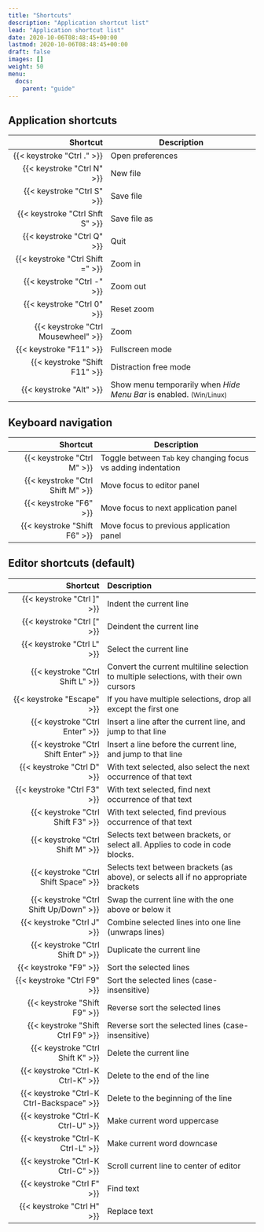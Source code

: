 ```yaml
---
title: "Shortcuts"
description: "Application shortcut list"
lead: "Application shortcut list"
date: 2020-10-06T08:48:45+00:00
lastmod: 2020-10-06T08:48:45+00:00
draft: false
images: []
weight: 50
menu: 
  docs:
    parent: "guide"
---
```


## Application shortcuts

<div class="table">

Shortcut | Description
---: | ---
{{< keystroke "Ctrl ." >}} | Open preferences
{{< keystroke "Ctrl N" >}}  | New file
{{< keystroke "Ctrl S" >}} | Save file
{{< keystroke "Ctrl Shft S" >}} | Save file as
{{< keystroke "Ctrl Q" >}} | Quit
{{< keystroke "Ctrl Shift =" >}}| Zoom in
{{< keystroke "Ctrl -" >}}| Zoom out
{{< keystroke "Ctrl 0" >}}| Reset zoom
{{< keystroke "Ctrl Mousewheel" >}} | Zoom
{{< keystroke "F11" >}}| Fullscreen mode
{{< keystroke "Shift F11" >}}| Distraction free mode
{{< keystroke "Alt" >}} | Show menu temporarily when _Hide Menu Bar_ is enabled. <small>(Win/Linux)</small> 

</div>

## Keyboard navigation

<div class="table">

Shortcut | Description
---: | ---
{{< keystroke "Ctrl M" >}} | Toggle between `Tab` key changing focus vs adding indentation
{{< keystroke "Ctrl Shift M" >}} | Move focus to editor panel
{{< keystroke "F6" >}} | Move focus to next application panel
{{< keystroke "Shift F6" >}} | Move focus to previous application panel
</div>

## Editor shortcuts (default)

<div class="table">

Shortcut | Description
---: | :---
{{< keystroke "Ctrl ]" >}} | Indent the current line
{{< keystroke "Ctrl [" >}} | Deindent the current line
{{< keystroke "Ctrl L" >}} |  Select the current line
{{< keystroke "Ctrl Shift L" >}} |  Convert the current multiline selection to multiple selections, with their own cursors
{{< keystroke "Escape" >}} |  If you have multiple selections, drop all except the first one
{{< keystroke "Ctrl Enter" >}} |  Insert a line after the current line, and jump to that line
{{< keystroke "Ctrl Shift Enter" >}} |  Insert a line before the current line, and jump to that line
{{< keystroke "Ctrl D" >}} |  With text selected, also select the next occurrence of that text
{{< keystroke "Ctrl F3" >}} |  With text selected, find next occurrence of that text
{{< keystroke "Ctrl Shift F3" >}} |  With text selected, find previous occurrence of that text
{{< keystroke "Ctrl Shift M" >}} | Selects text between brackets, or select all. Applies to code in code blocks.
{{< keystroke "Ctrl Shift Space" >}} |  Selects text between brackets (as above), or selects all if no appropriate brackets
{{< keystroke "Ctrl Shift Up/Down" >}} |  Swap the current line with the one above or below it
{{< keystroke "Ctrl J" >}} |  Combine selected lines into one line (unwraps lines)
{{< keystroke "Ctrl Shift D" >}} |  Duplicate the current line
{{< keystroke "F9" >}} |  Sort the selected lines
{{< keystroke "Ctrl F9" >}} |  Sort the selected lines (case-insensitive)
{{< keystroke "Shift F9" >}} |  Reverse sort the selected lines
{{< keystroke "Shift Ctrl F9" >}} |  Reverse sort the selected lines (case-insensitive)
{{< keystroke "Ctrl Shift K" >}} |  Delete the current line
{{< keystroke "Ctrl-K Ctrl-K" >}} |  Delete to the end of the line
{{< keystroke "Ctrl-K Ctrl-Backspace" >}} |  Delete to the beginning of the line
{{< keystroke "Ctrl-K Ctrl-U" >}} |  Make current word uppercase
{{< keystroke "Ctrl-K Ctrl-L" >}} |  Make current word downcase
{{< keystroke "Ctrl-K Ctrl-C" >}} |  Scroll current line to center of editor
{{< keystroke "Ctrl F" >}} |  Find text
{{< keystroke "Ctrl H" >}} |  Replace text

</div>



